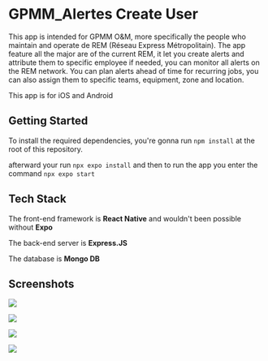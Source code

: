 # GPMM_Alertes Create User

This app is intended for GPMM O&M, more specifically the people who maintain and operate de REM (Réseau Express Métropolitain). The app feature all the major are of the current REM, it let you create alerts and attribute them to specific employee if needed, you can monitor all alerts on the REM network. You can plan alerts ahead of time for recurring jobs, you can also assign them to specific teams, equipment, zone and location.

This app is for iOS and Android

## Getting Started

To install the required dependencies, you're gonna run `npm install` at the root of this repository.

afterward your run `npx expo install` and then to run the app you enter the command `npx expo start`

## Tech Stack

The front-end framework is **React Native** and wouldn't been possible without **Expo**

The back-end server is **Express.JS**

The database is **Mongo DB**


## Screenshots

![](assets/GPMM_Android_003)

![](assets/GPMM_Android_001)

![](assets/GPMM_001)

![](assets/GPMM_007)